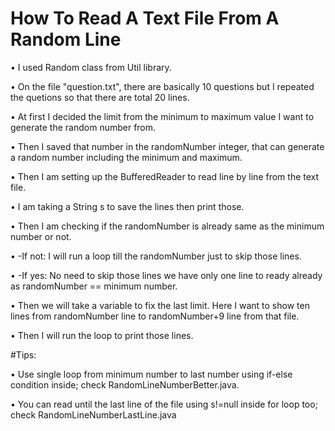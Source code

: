 # How To Read A Text File From A Random Line

•	I used Random class from Util library.

•	On the file "question.txt", there are basically 10 questions but I repeated the quetions so that there are total 20 lines.

•	At first I decided the limit from the minimum to maximum value I want to generate the random number from.

•	Then I saved that number in the randomNumber integer, that can generate a random number including the minimum and maximum.

•	Then I am setting up the BufferedReader to read line by line from the text file.

•	I am taking a String s to save the lines then print those.

•	Then I am checking if the randomNumber is already same as the minimum number or not.

•	-If not: I will run a loop till the randomNumber just to skip those lines.

•	-If yes: No need to skip those lines we have only one line to ready already as randomNumber == minimum number.

•	Then we will take a variable to fix the last limit. Here I want to show ten lines from randomNumber line to randomNumber+9 line from that file.

•	Then I will run the loop to print those lines.

#Tips:

•	Use single loop from minimum number to last number using if-else condition inside; check RandomLineNumberBetter.java.

•	You can read until the last line of the file using s!=null inside for loop too; check RandomLineNumberLastLine.java

